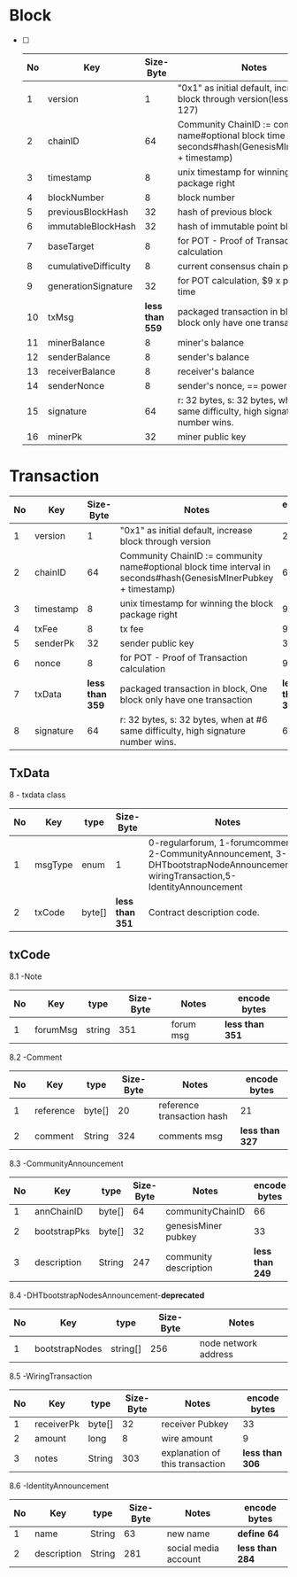 # Block 
- [ ]  No              |  Key           | Size-Byte        | Notes | encoded    bytes 
   ----------------|----------------|------------------|----------------------|----------------------
   1   |version        | 1          | "0x1" as initial default, increase block through version(less than 127) | 2 
   2   |chainID        | 64       | Community ChainID := community name#optional block time interval in seconds#hash(GenesisMInerPubkey + timestamp) | 66 
   3   |timestamp      | 8         | unix timestamp for winning the block package right| 9 
   4   |blockNumber    | 8          | block number| 9 
   5   |previousBlockHash  | 32     | hash of previous block| 33 
   6   |immutableBlockHash | 32     | hash of immutable point block| 33 
   7   |baseTarget     | 8          |  for POT - Proof of Transaction calculation| 9 
   8   |cumulativeDifficulty  | 8   | current consensus chain parameter| 9 
   9   |generationSignature  | 32  | for POT calculation, $9 x power x time| 33 
   10  |txMsg          | **less than 559** | packaged transaction in block, One block only have one transaction| **less than 662** 
   11  |minerBalance    | 8        | miner's balance| 9 
   12  |senderBalance  | 8        | sender's balance| 9 
   13  |receiverBalance| 8        | receiver's balance| 9 
   14  |senderNonce      | 8       | sender's nonce, == power| 9 
   15  |signature      | 64         | r: 32 bytes, s: 32 bytes, when at #6 same difficulty, high signature number wins.| 66 
   16  |minerPk        | 32         | miner public key| 33 




# Transaction
 No              |  Key           | Size-Byte        |  Notes| encoded bytes 
 ----------------|----------------|------------------|----------------------|----------------------
 1   |version     | 1          | "0x1" as initial default, increase block through version | 2 
 2   |chainID     | 64       | Community ChainID := community name#optional block time interval in seconds#hash(GenesisMInerPubkey + timestamp) | 66 
 3   |timestamp   | 8         | unix timestamp for winning the block package right| 9 
 4   |txFee         | 8         | tx fee| 9 
 5   |senderPk      | 32         | sender public key| 33 
 6   |nonce       | 8          | for POT - Proof of Transaction calculation| 9 
 7   |txData      | **less than 359** | packaged transaction in block, One block only have one transaction| **less than 362** 
 8   |signature   | 64         | r: 32 bytes, s: 32 bytes, when at #6 same difficulty, high signature number wins.| 66 

## TxData
8 - txdata class

 No|  Key   |type    | Size-Byte|  Notes| encoded bytes 
 --|--------|--------|----------|----------------------|----------------------
 1 | msgType|enum    | 1        | 0-regularforum, 1-forumcomment, 2-CommunityAnnouncement, 3-DHTbootstrapNodeAnnouncement,4-wiringTransaction,5-IdentityAnnouncement| 2 
 2 | txCode |byte[]  |  **less than 351**  | Contract description code.| **less than 354** 
## txCode
8.1 -Note

No |  Key    |type   | Size-Byte |  Notes| encode bytes 
---|---------|-------|-----------|----------------------|----------------------
 1 | forumMsg|string |  351  | forum msg| **less than 351** 

8.2 -Comment

No |  Key     |type   | Size-Byte |  Notes| encode bytes 
---|----------|-------|-----------|----------------------|----------------------
 1 | reference|byte[] |  20     | reference transaction hash | 21 
 2 | comment  |String | 324 | comments msg| **less than 327** 

8.3 -CommunityAnnouncement

No |  Key           |type   | Size-Byte |  Notes| encode bytes 
---|----------------|-------|-----------|----------------------|----------------------
 1 | annChainID    |byte[] |  64       | communityChainID| 66 
 2 | bootstrapPks |byte[] |  32       | genesisMiner pubkey| 33 
 3 | description |String | 247 | community description | **less than 249** 

8.4 -DHTbootstrapNodesAnnouncement-**deprecated**

No |  Key           |type     | Size-Byte  |  Notes
---|----------------|---------|------------|----------------------
 1 | bootstrapNodes |string[] |  256       | node network address 

8.5 -WiringTransaction

No |  Key           |type     | Size-Byte  |  Notes| encode bytes 
---|----------------|---------|------------|----------------------|----------------------
 1 | receiverPk |byte[]   |  32        | receiver Pubkey| 33 
 2 | amount         |long     |  8         | wire amount| 9 
 3 | notes |String | 303 | explanation of this transaction | **less than 306** 

8.6 -IdentityAnnouncement

No |  Key           |type     | Size-Byte  | Notes | encode bytes 
---|----------------|---------|------------|----------------------|----------------------
 1 | name       |String   |  63     | new name| **define 64** 
 2 | description |String | 281 | social media account | **less than 284** 
